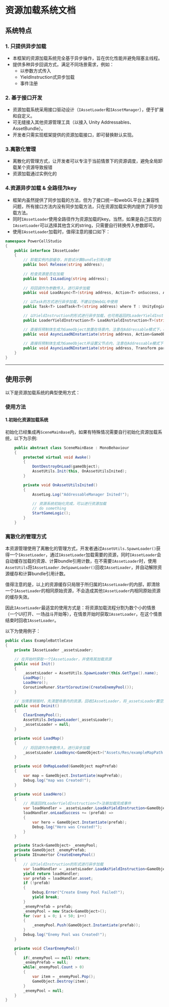 # 资源加载系统文档

## 系统特点

### 1. **只提供异步加载**
- 本框架的资源加载系统完全基于异步操作，旨在优化性能并避免阻塞主线程。
- 提供多种异步回调方式，满足不同场景需求，例如：
  - 以参数方式传入
  - YieldInstruction式异步加载
  - 事件注册

### 2. **基于接口开发**
- 资源加载系统采用接口驱动设计（`IAssetLoader`和`IAssetManager`），便于扩展和自定义。
- 可无缝接入其他资源管理工具（以接入 Unity Addressables、AssetBundle）。
- 开发者只需实现框架提供的资源加载接口，即可替换默认实现。

### 3.**离散化管理**
- 离散化的管理方式，让开发者可以专注于当前情景下的资源调度，避免全局卸载某个资源导致报错
- 资源加载通过实例化的

### 4.**资源异步加载 & 全路径为key**
- 框架内虽然提供了同步加载的方法，但为了接口统一和webGL平台上兼容性问题，所有接口方法内没有同步加载方法，只在资源加载实例内提供了同步加载方法。
- 同时`IAssetLoader`使用全路径作为资源加载的key。当然，如果是自己实现的`IAssetLoader`可以选择其他含义的string，只需要自行转换传入参数即可。
- 使用`IAssetLoader`加载时，值得注意的接口如下：
```csharp
namespace PowerCellStudio
{
    public interface IAssetLoader 
    {
        // 卸载实例内部缓存，并尝试计算Bundle引用计数
        public bool Release(string address);
        
        // 检查资源是否在加载
        public bool IsLoading(string address);
        
        // 将回调作为参数传入，进行异步加载
        public void LoadAsync<T>(string address, Action<T> onSuccess, Action onFail = null) where T : UnityEngine.Object;

        // 以Task的方式进行异步加载，不建议在WebGL中使用
        public Task<T> LoadTask<T>(string address) where T : UnityEngine.Object;

        // 以YieldInstruction的形式进行异步加载，也可用返回的LoaderYieldInstruction<T>注册加载完成事件
        public LoaderYieldInstruction<T> LoadAsYieldInstruction<T>(string address) where T : UnityEngine.Object;

        // 直接将预制体生成为GameObject放置在场景内，注意在Addressable模式下，onSuccess可能会在生成后的下一帧才执行
        public void AsyncLoadNInstantiate(string address, Action<GameObject> onSuccess, Action onFail = null);
        
        // 直接将预制体生成为GameObject并设置父节点内，注意在Addressable模式下，onSuccess可能会在生成后的下一帧才执行
        public void AsyncLoadNInstantiate(string address, Transform parent, Action<GameObject> onSuccess, Action onFail = null);
    }
}
```

---

## 使用示例

以下是资源加载系统的典型使用方式：

### 使用方法

#### 1.初始化资源加载系统
初始化已经集成再`SceneMainBase`内，如果有特殊情况需要自行初始化资源加载系统，以下为示例:
```csharp
    public abstract class SceneMainBase : MonoBehaviour
    {        
        protected virtual void Awake()
        {
            DontDestroyOnLoad(gameObject);
            AssetUtils.Init(this, OnAssetUtilsInited);
        }

        private void OnAssetUtilsInited()
        {
            AssetLog.Log("AddressableManager Inited!");
            
            // 资源系统初始化完成，可以进行资源加载
            // do something
            StartGameLogic();
        }
    }
```

### 离散化的管理方式
本资源管理使用了离散化的管理方式，开发者通过`AssetUtils.SpawnLoader()`获得一个`IAssetLoader`，通过`IAssetLoader`加载需要的资源，同时`IAssetLoader`会自动缓存加载的资源、计算bundle引用计数，在不需要`IAssetLoader`时，使用`AssetUtils`将`IAssetLoader.DeSpawnLoader()`回收`IAssetLoader`，并自动解除资源缓存和计算bundle引用计数。

值得注意的是，以上的资源缓存只局限于所归属的`IAssetLoader`的内部，即清除一个`IAssetLoader`的相同原始资源，不会造成其他`IAssetLoader`内相同原始资源的缓存失效。

因此`IAssetLoader`最适宜的使用方式是：将资源加载流程分割为数个小的情景（一个UI打开、一场战斗开始等），在情景开始时获取`IAssetLoader`，在这个情景结束时回收`IAssetLoader`。

以下为使用例子：

```csharp
public class ExampleBattleCase 
{
    private IAssetLoader _assetsLoader;

    // 在开始时获取一个IAssetLoader，并使用其加载资源
    public void Init()
    {
        _assetsLoader = AssetUtils.SpawnLoader(this.GetType().name);
        LoadMap();
        LoadHero();
        CoroutineRuner.StartCoroutine(CreateEnemyPool());
    }

    // 当情景销毁时，先清楚场景内的资源，回收IAssetLoader，将_assetsLoader置空防止回收的IAssetLoader被调用
    public void Deinit()
    {
        ClearEnemyPool();
        AssetUtils.DeSpawnLoader(_assetsLoader);
        _assetsLoader = null;
    }

    private void LoadMap()
    {
        // 将回调作为参数传入，进行异步加载
        _assetsLoader.LoadAsync<GameObject>("Assets/Res/exampleMapPath.prefab", OnMapLoaded);
    }

    private void OnMapLoaded(GameObject mapPrefab)
    {
        var map = GameObject.Instantiate(mapPrefab);
        Debug.log("map was Created!");
    }

    private void LoadHero()
    {
        // 用返回的LoaderYieldInstruction<T>注册加载完成事件
        var loadHandler = _assetsLoader.LoadAsYieldInstruction<GameObject>("Assets/Res/exampleHeroPath.prefab");
        loadHandler.onLoadSuccess += (prefab) =>
        {
            var hero = GameObject.Instantiate(prefab);
            Debug.log("Hero was Created!");
        }
    }

    private Stack<GameObject> _enemyPool;
    private GameObject _enemyPrefab;
    private IEnumertor CreateEnemyPool()
    {
        // 以YieldInstruction的形式进行异步加载
        var loadHandler = _assetsLoader.LoadAsYieldInstruction<GameObject>("Assets/Res/exampleEnemyPath.prefab");
        yield return loadHandler;
        var prefab = loadHandler.asset;
        if (!prefab) 
        {
            Debug.Error("Create Enemy Pool Failed!");
            yield break;
        }
        _enemyPrefab = prefab;
        _enemyPool = new Stack<GameObject>();
        for (var i = 0; i < 50; i++)
        {
            _enemyPool.Push(GameObject.Instantiate(prefab));
        }
        Debug.log("Enemy Pool was Created!");
    }

    private void ClearEnemyPool()
    {
        if(_enemyPool == null) return;
        _enemyPrefab = null;
        while(_enemyPool.Count > 0)
        {
            var item = _enemyPool.Pop();
            GameObject.Destroy(item);
        }
        _enemyPool = null;
    }
}
```
